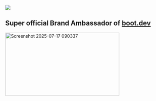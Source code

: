<p align="left">
  <a href = "https://www.boot.dev/u/divyanshuio">
  <img src="https://api.boot.dev/v1/users/public/08dba7b6-57ec-42d3-a0a7-5911e957505c/thumbnail" >
  </a>
</p>

## Super official Brand Ambassador of [boot.dev](https://www.boot.dev?bannerlord=divyanshuio)


<img width="361" height="201" alt="Screenshot 2025-07-17 090337" src="https://github.com/user-attachments/assets/c36db1f8-bac2-4582-8641-b268685ebd37" />
